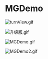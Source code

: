 # MGDemo

![turnView.gif](http://upload-images.jianshu.io/upload_images/1429890-0dda327c853ef590.gif?imageMogr2/auto-orient/strip)


![升级版.gif](http://upload-images.jianshu.io/upload_images/1429890-7bae8c691794d2ca.gif?imageMogr2/auto-orient/strip)


![MGDemo.gif](http://upload-images.jianshu.io/upload_images/1429890-6f56391e07bceb4d.gif?imageMogr2/auto-orient/strip)


![MGDemo2.gif](http://upload-images.jianshu.io/upload_images/1429890-13e02df64a298bd3.gif?imageMogr2/auto-orient/strip)
